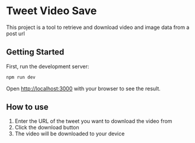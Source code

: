 # Tweet Video Save

This project is a tool to retrieve and download video and image data from a post url

## Getting Started

First, run the development server:

```bash
npm run dev
```

Open [http://localhost:3000](http://localhost:3000) with your browser to see the result.

## How to use

1. Enter the URL of the tweet you want to download the video from
2. Click the download button
3. The video will be downloaded to your device
